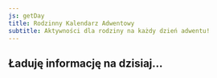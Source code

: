 ```yaml
---
js: getDay
title: Rodzinny Kalendarz Adwentowy
subtitle: Aktywności dla rodziny na każdy dzień adwentu!
---
```



<h2>Ładuję informację na dzisiaj…</h2>

